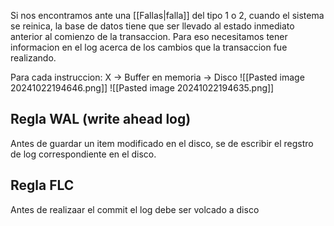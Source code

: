 Si nos encontramos ante una [[Fallas|falla]] del tipo 1 o 2, cuando el sistema se reinica, la base de datos tiene que ser llevado al estado inmediato anterior al comienzo de la transaccion. Para eso necesitamos tener informacion en el log acerca de los cambios que la transaccion fue realizando. 

Para cada instruccion: 
 X → Buffer en memoria → Disco
![[Pasted image 20241022194646.png]]
![[Pasted image 20241022194635.png]]


## Regla WAL (write ahead log)

Antes de guardar un item modificado en el disco, se de escribir el regstro de log correspondiente en el disco. 

## Regla FLC 
Antes de realizaar el commit el log debe ser volcado a disco